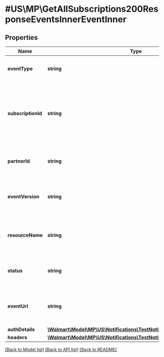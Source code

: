 # #US\MP\GetAllSubscriptions200ResponseEventsInnerEventInner

## Properties

Name | Type | Description | Notes
------------ | ------------- | ------------- | -------------
**eventType** | **string** | Event for which the subscription is created | [optional]
**subscriptionId** | **string** | Unique ID for the subscription that can be used for fetching details, editing or deleting the subscription | [optional]
**partnerId** | **string** | Partner ID of the seller who created the subscription | [optional]
**eventVersion** | **string** | Version of the event type for which the subscription is created | [optional]
**resourceName** | **string** | Delegated access scope that event type is mapped to. | [optional]
**status** | **string** | ACTIVE or INACTIVE status of the subscription | [optional]
**eventUrl** | **string** | Destination URL where notification will be received by seller | [optional]
**authDetails** | [**\Walmart\Model\MP\US\Notifications\TestNotificationRequestAuthDetails**](TestNotificationRequestAuthDetails.md) |  | [optional]
**headers** | [**\Walmart\Model\MP\US\Notifications\TestNotificationRequestHeaders**](TestNotificationRequestHeaders.md) |  | [optional]


[[Back to Model list]](../) [[Back to API list]](../../Api/US/MP) [[Back to README]](../../README.md)
